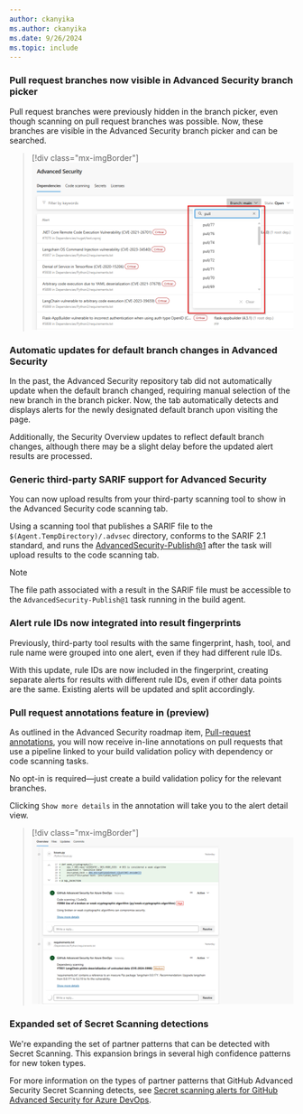 ```yaml
---
author: ckanyika
ms.author: ckanyika
ms.date: 9/26/2024
ms.topic: include
---
```


### Pull request branches now visible in Advanced Security branch picker

Pull request branches were previously hidden in the branch picker, even though scanning on pull request branches was possible. Now, these branches are visible in the Advanced Security branch picker and can be searched.

> [!div class="mx-imgBorder"]
> [![Screenshot of Pull request branches.](../../media/245-ghazdo-01.png "Screenshot of Pull request branches")](../../media/245-ghazdo-01.png#lightbox)


### Automatic updates for default branch changes in Advanced Security

In the past, the Advanced Security repository tab did not automatically update when the default branch changed, requiring manual selection of the new branch in the branch picker. Now, the tab automatically detects and displays alerts for the newly designated default branch upon visiting the page.

Additionally, the Security Overview updates to reflect default branch changes, although there may be a slight delay before the updated alert results are processed.

### Generic third-party SARIF support for Advanced Security 

You can now upload results from your third-party scanning tool to show in the Advanced Security code scanning tab. 

Using a scanning tool that publishes a SARIF file to the `$(Agent.TempDirectory)/.advsec` directory, conforms to the SARIF 2.1 standard, and runs the [AdvancedSecurity-Publish@1](/azure/devops/pipelines/tasks/reference/advanced-security-publish-v1?view=azure-pipelines) after the task will upload results to the code scanning tab.

> [!NOTE]
> The file path associated with a result in the SARIF file must be accessible to the `AdvancedSecurity-Publish@1` task running in the build agent.

### Alert rule IDs now integrated into result fingerprints 

Previously, third-party tool results with the same fingerprint, hash, tool, and rule name were grouped into one alert, even if they had different rule IDs.

With this update, rule IDs are now included in the fingerprint, creating separate alerts for results with different rule IDs, even if other data points are the same. Existing alerts will be updated and split accordingly.

### Pull request annotations feature in (preview)

As outlined in the Advanced Security roadmap item, [Pull-request annotations](/azure/devops/release-notes/roadmap/2024/ghazdo/pull-request-annotation), you will now receive in-line annotations on pull requests that use a pipeline linked to your build validation policy with dependency or code scanning tasks.

No opt-in is required—just create a build validation policy for the relevant branches.

Clicking `Show more details` in the annotation will take you to the alert detail view.

> [!div class="mx-imgBorder"]
> [![Screenshot of In-line annotations.](../../media/245-ghazdo-02.png "Screenshot of in-line annotations")](../../media/245-ghazdo-02.png#lightbox)

### Expanded set of Secret Scanning detections

We're expanding the set of partner patterns that can be detected with Secret Scanning. This expansion brings in several high confidence patterns for new token types.

For more information on the types of partner patterns that GitHub Advanced Security Secret Scanning detects, see [Secret scanning alerts for GitHub Advanced Security for Azure DevOps](/azure/devops/repos/security/github-advanced-security-secret-scanning?view=azure-devops&branch=main#secret-scanning-patterns&preserve-view=true).